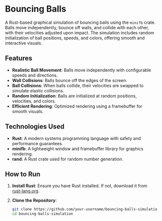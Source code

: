 # Bouncing Balls 
A Rust-based graphical simulation of bouncing balls using the `minifb` crate. Balls move independently, bounce off walls, and collide with each other, with their velocities adjusted upon impact. The simulation includes random initialization of ball positions, speeds, and colors, offering smooth and interactive visuals.

## Features
- **Realistic Ball Movement**: Balls move independently with configurable speeds and directions.
- **Wall Collisions**: Balls bounce off the edges of the screen.
- **Ball Collisions**: When balls collide, their velocities are swapped to simulate elastic collisions.
- **Random Initialization**: Balls are initialized at random positions, velocities, and colors.
- **Efficient Rendering**: Optimized rendering using a framebuffer for smooth visuals.

## Technologies Used
- **Rust**: A modern systems programming language with safety and performance guarantees.
- **minifb**: A lightweight window and framebuffer library for graphics rendering.
- **rand**: A Rust crate used for random number generation.

## How to Run
1. **Install Rust**:
   Ensure you have Rust installed. If not, download it from [rust-lang.org](https://www.rust-lang.org/).

2. **Clone the Repository**:
   ```bash
   git clone https://github.com/your-username/bouncing-balls-simulation.git
   cd bouncing-balls-simulation
